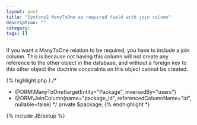 ```yaml
---
layout: post
title: "Symfony2 ManyToOne as required field with join column"
description: ""
category: 
tags: []
---
```

If you want a ManyToOne relation to be required, you have to include a join column. This is because not having this column will not create any reference to the other object in the database, and without a foreign key to this other object the doctrine constraints on this object cannot be created.

{% highlight php *}
/**
 * @ORM\ManyToOne(targetEntity="Package", inversedBy="users")
 * @ORM\JoinColumn(name="package_id", referencedColumnName="id", nullable=false)
 */
private $package;
{% endhighlight *}


{% include JB/setup %}
